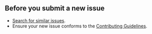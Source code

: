 ## Before you submit a new issue

* [Search for similar
  issues](https://github.com/LestaD/mol/search?q=Similar%20issues&type=Issues).
* Ensure your new issue conforms to the [Contributing
  Guidelines](https://github.com/LestaD/mol/wiki/Contributing-Guidelines).

